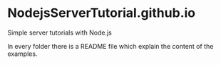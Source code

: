 # NodejsServerTutorial.github.io
Simple server tutorials with Node.js

In every folder there is a README file which explain the content of the examples.
